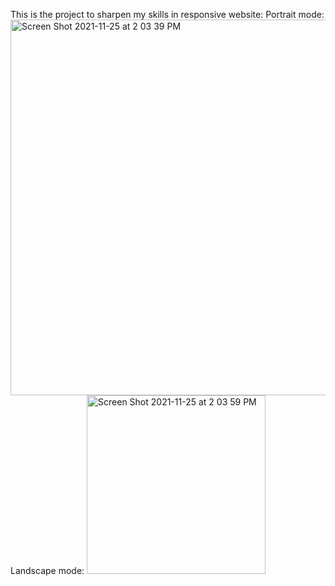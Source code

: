 This is the project to sharpen my skills in responsive website:
Portrait mode:
<img width="601" alt="Screen Shot 2021-11-25 at 2 03 39 PM" src="https://user-images.githubusercontent.com/27200158/143491156-e8560a06-a647-4caa-b82e-8e1071a8205d.png">
Landscape mode:
<img width="286" alt="Screen Shot 2021-11-25 at 2 03 59 PM" src="https://user-images.githubusercontent.com/27200158/143491180-87a7d5ba-ca5b-4720-bff5-a007f580722c.png">

